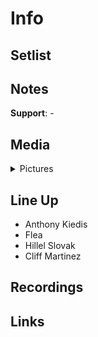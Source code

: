 # Info

## Setlist

## Notes

**Support**: -

## Media 

<details>
  <summary>Pictures</summary>
  <img alt="Contract" title="Contract" src="19851130c.jpg" height="200" />
</details>

## Line Up

* Anthony Kiedis
* Flea
* Hillel Slovak
* Cliff Martinez

## Recordings

## Links